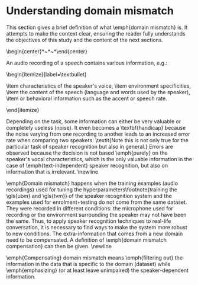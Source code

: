 # Understanding domain mismatch

This section gives a brief definition of what \emph{domain mismatch} is. It
attempts to make the context clear, ensuring the reader fully understands the
objectives of this study and the content of the next sections.

\begin{center}$\ast$~$\ast$~$\ast$\end{center}

An audio recording of a speech contains various information, e.g.\:

\begin{itemize}[label=\textbullet]

\item characteristics of the speaker's voice,
\item environment specificities,
\item the content of the speech (language and words used by the speaker),
\item or behavioral information such as the accent or speech rate.

\end{itemize}

Depending on the task, some information can either be very valuable or
completely useless (noise). It even becomes a \textbf{handicap} because the
noise varying from one recording to another leads to an increased error rate
when comparing two speakers. \textit{Note this is not only true for the
particular task of speaker recognition but also in general.} Errors are
observed because the decision is not based \emph{purely} on the speaker's vocal
characteristics, which is the only valuable information in the case of
\emph{text-independent} speaker recognition, but also on information that is
irrelevant.
\newline

\emph{Domain mismatch} happens when the training examples (audio recordings)
used for tuning the hyperparameters\footnote{training the \gls{ubm} and
\gls{tvm}} of the speaker recognition system and the examples used for
enrolment+testing do not come from the same dataset. They were recorded in
different conditions: the microphone used for recording or the environment
surrounding the speaker may not have been the same. Thus, to apply speaker
recognition techniques to real-life conversation, it is necessary to find ways
to make the system more robust to new conditions. The extra-information that
comes from a new domain need to be compensated. A definition of \emph{domain
mismatch compensation} can then be given. \newline

\emph{Compensating} domain mismatch means \emph{filtering out} the information
in the data that is specific to the domain (dataset) while \emph{emphasizing}
(or at least leave unimpaired) the speaker-dependent information.

